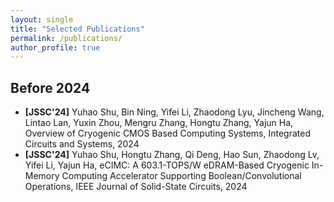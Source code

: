 ```yaml
---
layout: single
title: "Selected Publications"
permalink: /publications/
author_profile: true
---
```



## Before 2024

* **[JSSC'24]** Yuhao Shu, Bin Ning, Yifei Li, Zhaodong Lyu, Jincheng Wang, Lintao Lan, Yuxin Zhou, Mengru Zhang, Hongtu Zhang, Yajun Ha, Overview of Cryogenic CMOS Based Computing Systems, Integrated Circuits and Systems, 2024
* **[JSSC'24]** Yuhao Shu, Hongtu Zhang, Qi Deng, Hao Sun, Zhaodong Lv, Yifei Li, Yajun Ha, eCIMC: A 603.1-TOPS/W eDRAM-Based Cryogenic In-Memory Computing Accelerator Supporting Boolean/Convolutional Operations, IEEE Journal of Solid-State Circuits, 2024